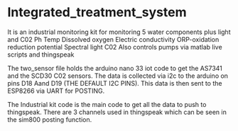 # Integrated_treatment_system
It is an industrial monitoring kit for monitoring 5 water components plus light and C02
Ph
Temp
Dissolved oxygen
Electric conductivity
ORP-oxidation reduction potential
Spectral light
C02
Also controls pumps via matlab live scripts and thingspeak

The two_sensor file holds the arduino nano 33 iot code to get the AS7341 and the SCD30 C02 sensors. The data is collected via i2c to the arduino on pins D18 Aand D19 (THE DEFAULT I2C PINS). This data is then sent to the ESP8266 via UART for POSTING.

The Industrial kit code is the main code to get all the data to push to thingspeak.
There are 3 channels used in thingspeak which can be seen in the sim800 posting function.
